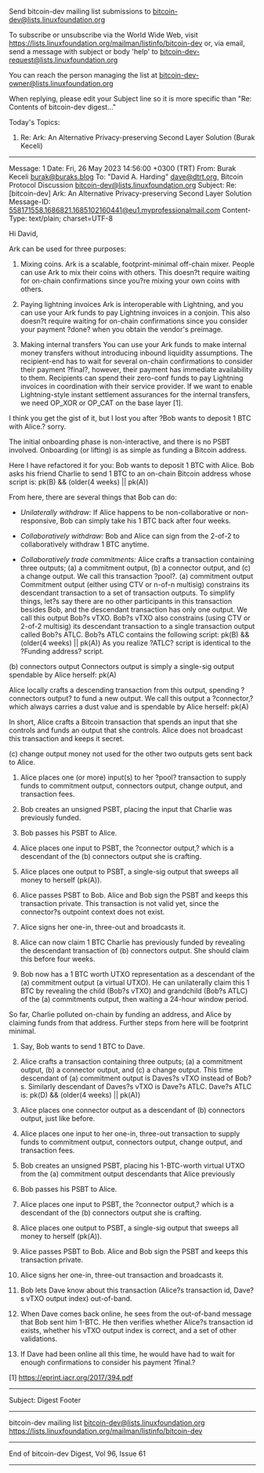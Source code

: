 Send bitcoin-dev mailing list submissions to
	bitcoin-dev@lists.linuxfoundation.org

To subscribe or unsubscribe via the World Wide Web, visit
	https://lists.linuxfoundation.org/mailman/listinfo/bitcoin-dev
or, via email, send a message with subject or body 'help' to
	bitcoin-dev-request@lists.linuxfoundation.org

You can reach the person managing the list at
	bitcoin-dev-owner@lists.linuxfoundation.org

When replying, please edit your Subject line so it is more specific
than "Re: Contents of bitcoin-dev digest..."


Today's Topics:

   1. Re: Ark: An Alternative Privacy-preserving Second Layer
      Solution (Burak Keceli)


----------------------------------------------------------------------

Message: 1
Date: Fri, 26 May 2023 14:56:00 +0300 (TRT)
From: Burak Keceli <burak@buraks.blog>
To: "David A. Harding" <dave@dtrt.org>, Bitcoin Protocol Discussion
	<bitcoin-dev@lists.linuxfoundation.org>
Subject: Re: [bitcoin-dev] Ark: An Alternative Privacy-preserving
	Second Layer Solution
Message-ID:
	<558171558.1686821.1685102160441@eu1.myprofessionalmail.com>
Content-Type: text/plain; charset=UTF-8

Hi David, 

Ark can be used for three purposes:

1. Mixing coins.
Ark is a scalable, footprint-minimal off-chain mixer. People can use Ark to mix their coins with others. This doesn?t require waiting for on-chain confirmations since you?re mixing your own coins with others.

2. Paying lightning invoices
Ark is interoperable with Lightning, and you can use your Ark funds to pay Lightning invoices in a conjoin. This also doesn?t require waiting for on-chain confirmations since you consider your payment ?done? when you obtain the vendor's preimage.

3. Making internal transfers
You can use your Ark funds to make internal money transfers without introducing inbound liquidity assumptions. The recipient-end has to wait for several on-chain confirmations to consider their payment ?final?, however, their payment has immediate availability to them. Recipients can spend their zero-conf funds to pay Lightning invoices in coordination with their service provider. If we want to enable Lightning-style instant settlement assurances for the internal transfers, we need OP_XOR or OP_CAT on the base layer [1].


I think you get the gist of it, but I lost you after ?Bob wants to deposit 1 BTC with Alice.? sorry.

The initial onboarding phase is non-interactive, and there is no PSBT involved. Onboarding (or lifting) is as simple as funding a Bitcoin address. 

Here I have refactored it for you:
Bob wants to deposit 1 BTC with Alice. Bob asks his friend Charlie to send 1 BTC to an on-chain Bitcoin address whose script is:
pk(B) && (older(4 weeks) || pk(A))

 From here, there are several things that Bob can do:
- *Unilaterally withdraw:*
If Alice happens to be non-collaborative or non-responsive, Bob can simply take his 1 BTC back after four weeks. 

- *Collaboratively withdraw:*
Bob and Alice can sign from the 2-of-2 to collaboratively withdraw 1 BTC anytime.

- *Collaboratively trade commitments:*
Alice crafts a transaction containing three outputs; (a) a commitment output, (b) a connector output, and (c) a change output. We call this transaction ?pool?.
(a) commitment output
Commitment output (either using CTV or n-of-n multisig) constrains its descendant transaction to a set of transaction outputs. To simplify things, let?s say there are no other participants in this transaction besides Bob, and the descendant transaction has only one output. We call this output Bob?s vTXO. Bob?s vTXO also constrains (using CTV or 2-of-2 multisig) its descendant transaction to a single transaction output called Bob?s ATLC. Bob?s ATLC contains the following script:
pk(B) && (older(4 weeks) || pk(A))
As you realize ?ATLC? script is identical to the ?Funding address? script. 

(b) connectors output
Connectors output is simply a single-sig output spendable by Alice herself:
pk(A)

Alice locally crafts a descending transaction from this output, spending ?connectors output? to fund a new output. We call this output a ?connector,? which always carries a dust value  and is spendable by Alice herself:
pk(A)

In short, Alice crafts a Bitcoin transaction that spends an input that she controls and funds an output that she controls. Alice does not broadcast this transaction and keeps it secret.

(c) change output
money not used for the other two outputs gets sent back to Alice.

1. Alice places one (or more) input(s) to her ?pool? transaction to supply funds to commitment output, connectors output, change output, and transaction fees.

2. Bob creates an unsigned PSBT, placing the input that Charlie was previously funded.

3. Bob passes his PSBT to Alice. 

4. Alice places one input to PSBT, the ?connector output,?  which is a descendant of the (b) connectors output she is crafting.

5. Alice places one output to PSBT, a single-sig output that sweeps all money to herself (pk(A)).

6. Alice passes PSBT to Bob. Alice and Bob sign the PSBT and keeps this transaction private. This transaction is not valid yet, since the connector?s outpoint context does not exist.

7. Alice signs her one-in, three-out and broadcasts it. 

8. Alice can now claim 1 BTC Charlie has previously funded by revealing the descendant transaction of (b) connectors output. She should claim this before four weeks.
 
9. Bob now has a 1 BTC worth UTXO representation as a descendant of the (a) commitment output (a virtual UTXO). He can unilaterally claim this 1 BTC by revealing the child (Bob?s vTXO) and grandchild (Bob?s ATLC) of the (a) commitments output, then waiting a 24-hour window period.

So far, Charlie polluted on-chain by funding an address, and Alice by claiming funds from that address. Further steps from here will be footprint minimal. 

1. Say, Bob wants to send 1 BTC to Dave. 

2. Alice crafts a transaction containing three outputs; (a) a commitment output, (b) a connector output, and (c) a change output. This time descendant of (a) commitment output is Daves?s vTXO instead of Bob?s. Similarly descendant of Daves?s vTXO is Dave?s ATLC. Dave?s ATLC is:
pk(D) && (older(4 weeks) || pk(A))

3. Alice places one connector output as a descendant of (b) connectors output, just like before. 

4. Alice places one input to her one-in, three-out transaction to supply funds to commitment output, connectors output, change output, and transaction fees.

5. Bob creates an unsigned PSBT, placing his 1-BTC-worth virtual UTXO from the (a) commitment output descendants that Alice previously 

6. Bob passes his PSBT to Alice. 

7. Alice places one input to PSBT, the ?connector output,?  which is a descendant of the (b) connectors output she is crafting. 

8. Alice places one output to PSBT, a single-sig output that sweeps all money to herself (pk(A)).

9. Alice passes PSBT to Bob. Alice and Bob sign the PSBT and keeps this transaction private. 

10. Alice signs her one-in, three-out transaction and broadcasts it. 

11. Bob lets Dave know about this transaction (Alice?s transaction id, Dave?s vTXO output index) out-of-band. 

12. When Dave comes back online, he sees from the out-of-band message that Bob sent him 1-BTC. He then verifies whether Alice?s transaction id exists, whether his vTXO output index is correct, and a set of other validations.

13. If Dave had been online all this time, he would have had to wait for enough confirmations to consider his payment ?final.?

[1] https://eprint.iacr.org/2017/394.pdf


------------------------------

Subject: Digest Footer

_______________________________________________
bitcoin-dev mailing list
bitcoin-dev@lists.linuxfoundation.org
https://lists.linuxfoundation.org/mailman/listinfo/bitcoin-dev


------------------------------

End of bitcoin-dev Digest, Vol 96, Issue 61
*******************************************
